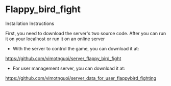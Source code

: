# Flappy_bird_fight
Installation Instructions

First, you need to download the server's two source code. After you can run it on your localhost or run it on an online server
- With the server to control the game, you can download it at:

https://github.com/vimotnguoi/server_flappy_bird_fight
- For user management server, you can download it at:

https://github.com/vimotnguoi/server_data_for_user_flappybird_fighting

